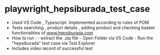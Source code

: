 # playwright_hepsiburada_test_case

* Used VS Code , Typescript. Implemented according to rules of POM
* Tests searching , product details , adding product and checking basket functionalities of www.hepsiburada.com  
* How to run :
      - extract the .zip file
      - Open Folder via VS Code
      - Run the "hepsiburada" test case via Test Explorer
* Includes video record of successful test 
